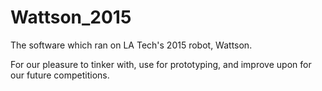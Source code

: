 # Wattson_2015

The software which ran on LA Tech's 2015 robot, Wattson.

For our pleasure to tinker with, use for prototyping, and improve upon for our future competitions.
